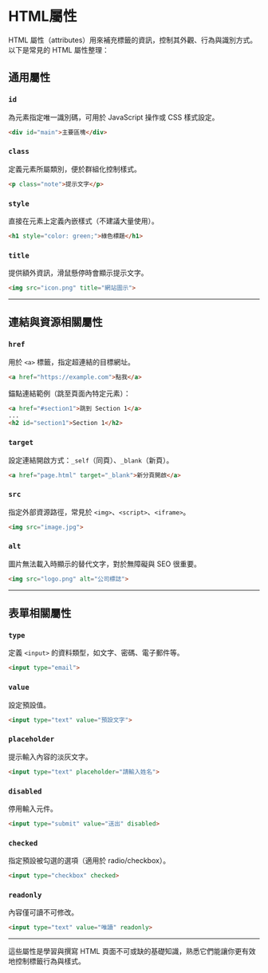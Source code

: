 # HTML屬性

HTML 屬性（attributes）用來補充標籤的資訊，控制其外觀、行為與識別方式。以下是常見的 HTML 屬性整理：

## 通用屬性

### `id`

為元素指定唯一識別碼，可用於 JavaScript 操作或 CSS 樣式設定。

```html
<div id="main">主要區塊</div>
```

### `class`

定義元素所屬類別，便於群組化控制樣式。

```html
<p class="note">提示文字</p>
```

### `style`

直接在元素上定義內嵌樣式（不建議大量使用）。

```html
<h1 style="color: green;">綠色標題</h1>
```

### `title`

提供額外資訊，滑鼠懸停時會顯示提示文字。

```html
<img src="icon.png" title="網站圖示">
```

---

## 連結與資源相關屬性

### `href`

用於 `<a>` 標籤，指定超連結的目標網址。

```html
<a href="https://example.com">點我</a>
```
錨點連結範例（跳至頁面內特定元素）：

```html
<a href="#section1">跳到 Section 1</a>
...
<h2 id="section1">Section 1</h2>
```

### `target`

設定連結開啟方式：`_self`（同頁）、`_blank`（新頁）。

```html
<a href="page.html" target="_blank">新分頁開啟</a>
```

### `src`

指定外部資源路徑，常見於 `<img>`、`<script>`、`<iframe>`。

```html
<img src="image.jpg">
```

### `alt`

圖片無法載入時顯示的替代文字，對於無障礙與 SEO 很重要。

```html
<img src="logo.png" alt="公司標誌">
```

---

## 表單相關屬性

### `type`

定義 `<input>` 的資料類型，如文字、密碼、電子郵件等。

```html
<input type="email">
```

### `value`

設定預設值。

```html
<input type="text" value="預設文字">
```

### `placeholder`

提示輸入內容的淡灰文字。

```html
<input type="text" placeholder="請輸入姓名">
```

### `disabled`

停用輸入元件。

```html
<input type="submit" value="送出" disabled>
```

### `checked`

指定預設被勾選的選項（適用於 radio/checkbox）。

```html
<input type="checkbox" checked>
```

### `readonly`

內容僅可讀不可修改。

```html
<input type="text" value="唯讀" readonly>
```

---

這些屬性是學習與撰寫 HTML 頁面不可或缺的基礎知識，熟悉它們能讓你更有效地控制標籤行為與樣式。
